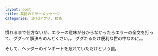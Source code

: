 ```yaml
---
layout: post
title: 英語のエラーメッセージ
categories: iPadアプリ, 技術
---
```


慣れるまで仕方ないが、エラーの意味が分からなかったらエラーの全文を打って、ググって解決もめんどくさい。。
ググれるだけ便利な世の中なのに。。

そして、ヘッダーのインポートを忘れていただけという罠。

